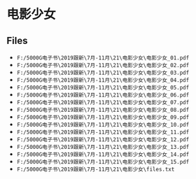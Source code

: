 # 电影少女

## Files

- `F:/5000G电子书\2019跟新\7月-11月\21\电影少女\电影少女_01.pdf`
- `F:/5000G电子书\2019跟新\7月-11月\21\电影少女\电影少女_02.pdf`
- `F:/5000G电子书\2019跟新\7月-11月\21\电影少女\电影少女_03.pdf`
- `F:/5000G电子书\2019跟新\7月-11月\21\电影少女\电影少女_04.pdf`
- `F:/5000G电子书\2019跟新\7月-11月\21\电影少女\电影少女_05.pdf`
- `F:/5000G电子书\2019跟新\7月-11月\21\电影少女\电影少女_06.pdf`
- `F:/5000G电子书\2019跟新\7月-11月\21\电影少女\电影少女_07.pdf`
- `F:/5000G电子书\2019跟新\7月-11月\21\电影少女\电影少女_08.pdf`
- `F:/5000G电子书\2019跟新\7月-11月\21\电影少女\电影少女_09.pdf`
- `F:/5000G电子书\2019跟新\7月-11月\21\电影少女\电影少女_10.pdf`
- `F:/5000G电子书\2019跟新\7月-11月\21\电影少女\电影少女_11.pdf`
- `F:/5000G电子书\2019跟新\7月-11月\21\电影少女\电影少女_12.pdf`
- `F:/5000G电子书\2019跟新\7月-11月\21\电影少女\电影少女_13.pdf`
- `F:/5000G电子书\2019跟新\7月-11月\21\电影少女\电影少女_14.pdf`
- `F:/5000G电子书\2019跟新\7月-11月\21\电影少女\电影少女_15.pdf`
- `F:/5000G电子书\2019跟新\7月-11月\21\电影少女\files.txt`

